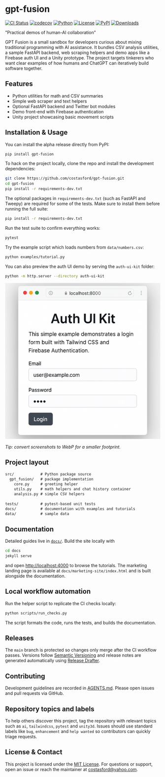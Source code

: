 # gpt-fusion
<!-- Plan:
1. Document marketing site integration.
2. Mention PyPI installation for the new alpha release.
3. Update coverage badge to Codecov.
-->
[![CI Status](https://github.com/costasford/gpt-fusion/actions/workflows/ci.yml/badge.svg)](https://github.com/costasford/gpt-fusion/actions/workflows/ci.yml)
[![codecov](https://app.codecov.io/gh/costasford/gpt-fusion/branch/main/graph/badge.svg)](https://codecov.io/gh/costasford/gpt-fusion)
[![Python](https://img.shields.io/badge/python-3.10%2B-blue.svg)](https://www.python.org/)
[![License](https://img.shields.io/github/license/costasford/gpt-fusion)](LICENSE)
[![PyPI](https://img.shields.io/pypi/v/gpt-fusion.svg)](https://pypi.org/project/gpt-fusion/)
[![Downloads](https://img.shields.io/pypi/dm/gpt-fusion.svg)](https://pypi.org/project/gpt-fusion/)

"Practical demos of human-AI collaboration"

GPT Fusion is a small sandbox for developers curious about mixing traditional
programming with AI assistance. It bundles CSV analysis utilities, a sample
FastAPI backend, web scraping helpers and demo apps like a Firebase auth UI and
a Unity prototype. The project targets tinkerers who want clear examples of how
humans and ChatGPT can iteratively build software together.

## Features

- Python utilities for math and CSV summaries
- Simple web scraper and text helpers
- Optional FastAPI backend and Twitter bot modules
- Demo front-end with Firebase authentication
- Unity project showcasing basic movement scripts

## Installation & Usage

You can install the alpha release directly from PyPI:

```bash
pip install gpt-fusion
```

To hack on the project locally, clone the repo and install the development
dependencies:

```bash
git clone https://github.com/costasford/gpt-fusion.git
cd gpt-fusion
pip install -r requirements-dev.txt
```

The optional packages in `requirements-dev.txt` (such as FastAPI and Tweepy)
are required for some of the tests. Make sure to install them before running
the full suite:

```bash
pip install -r requirements-dev.txt
```

Run the test suite to confirm everything works:

```bash
pytest
```

Try the example script which loads numbers from `data/numbers.csv`:

```bash
python examples/tutorial.py
```

You can also preview the auth UI demo by serving the `auth-ui-kit` folder:

```bash
python -m http.server --directory auth-ui-kit
```

<img src="auth-ui-screenshot.png" alt="Auth UI screenshot" loading="lazy">

_Tip: convert screenshots to WebP for a smaller footprint._

## Project layout

```
src/            # Python package source
  gpt_fusion/   # package implementation
    core.py     # greeting helper
    utils.py    # math helpers and chat history container
    analysis.py # simple CSV helpers

tests/          # pytest-based unit tests
docs/           # documentation with examples and tutorials
data/           # sample data
```

## Documentation

Detailed guides live in [`docs/`](docs). Build the site locally with

```bash
cd docs
jekyll serve
```

and open <http://localhost:4000> to browse the tutorials.
The marketing landing page is available at `docs/marketing-site/index.html` and is built alongside the documentation.

## Local workflow automation

Run the helper script to replicate the CI checks locally:

```bash
python scripts/run_checks.py
```

The script formats the code, runs the tests, and builds the documentation.

## Releases

The `main` branch is protected so changes only merge after the CI workflow
passes. Versions follow [Semantic Versioning](https://semver.org) and release
notes are generated automatically using
[Release Drafter](https://github.com/marketplace/release-drafter).

## Contributing

Development guidelines are recorded in [AGENTS.md](AGENTS.md).
Please open issues and pull requests via GitHub.

## Repository topics and labels

To help others discover this project, tag the repository with relevant topics
such as `ai`, `tailwindcss`, `pytest` and `unity3d`.  Issues should use
standard labels like `bug`, `enhancement` and `help wanted` so contributors can
quickly triage requests.

## License & Contact

This project is licensed under the [MIT License](LICENSE).
For questions or support, open an issue or reach the maintainer at
[costasford@yahoo.com](mailto:costasford@yahoo.com).

